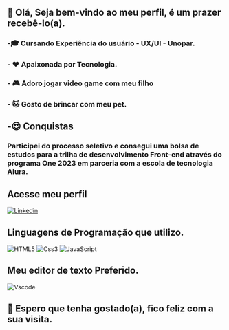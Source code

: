 
## 👩 Olá, Seja bem-vindo ao meu perfil, é um prazer recebê-lo(a). 
### -🎓  Cursando Experiência do usuário - UX/UI - Unopar. 
### - ❤️ Apaixonada por Tecnologia.
### - 🎮 Adoro jogar video game com meu filho
### - 🐱 Gosto de brincar com meu pet.


## -😍 Conquistas
### Participei do processo seletivo e consegui uma bolsa de estudos para a trilha de desenvolvimento Front-end através do programa One 2023 em parceria com a escola de tecnologia Alura.

## Acesse meu perfil

[![Linkedin](https://img.shields.io/badge/LinkedIn-0077B5?style=for-the-badge&logo=linkedin&logoColor=white)](https://www.linkedin.com/in/angelasilvafrontend)




  
 ## Linguagens de Programação que utilizo.

![HTML5](https://img.shields.io/badge/HTML5-E34F26?style=for-the-badge&logo=html5&logoColor=white)
![Css3](https://img.shields.io/badge/CSS3-1572B6?style=for-the-badge&logo=css3&logoColor=white)
![JavaScript](https://img.shields.io/badge/JavaScript-323330?style=for-the-badge&logo=javascript&logoColor=F7DF1E)

## Meu editor de texto Preferido.

![Vscode](https://img.shields.io/badge/VSCode-0078D4?style=for-the-badge&logo=visual%20studio%20code&logoColor=white)

## 👩 Espero que tenha gostado(a), fico feliz com a sua visita.
